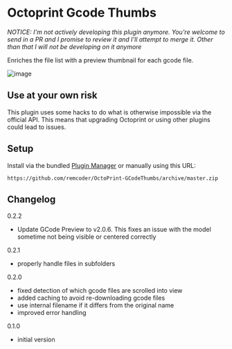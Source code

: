 # Octoprint Gcode Thumbs

_NOTICE: I'm not actively developing this plugin anymore. You're welcome to send in a PR and I promise to review it and I'll attempt to merge it. Other than that I will not be developing on it anymore_

Enriches the file list with a preview thumbnail for each gcode file.

![image](https://user-images.githubusercontent.com/461650/58376079-2ec9a400-7f62-11e9-85e0-f48329dabb2c.png)

## Use at your own risk
This plugin uses some hacks to do what is otherwise impossible via the official API. This means that upgrading Octoprint or using other plugins could lead to issues.

## Setup

Install via the bundled [Plugin Manager](https://github.com/foosel/OctoPrint/wiki/Plugin:-Plugin-Manager)
or manually using this URL:

    https://github.com/remcoder/OctoPrint-GCodeThumbs/archive/master.zip

## Changelog
0.2.2
  * Update GCode Preview to v2.0.6. This fixes an issue with the model sometime not being visible or centered correctly

0.2.1
  * properly handle files in subfolders

0.2.0
  * fixed detection of which gcode files are scrolled into view
  * added caching to avoid re-downloading gcode files
  * use internal filename if it differs from the original name
  * improved error handling

0.1.0
  * initial version
